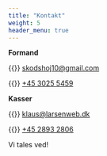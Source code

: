 ```yaml
---
title: "Kontakt"
weight: 5
header_menu: true
---
```


**Formand**

{{<icon class="fa fa-envelope">}}&nbsp;[skodshoj10@gmail.com](mailto:skodshoj10@gmail.com)

{{<icon class="fa fa-phone">}}&nbsp;[+45 3025 5459](tel:+4530255459)


**Kasser**

{{<icon class="fa fa-envelope">}}&nbsp;[klaus@larsenweb.dk](mailto:klaus@larsenweb.dk)

{{<icon class="fa fa-phone">}}&nbsp;[+45 2893 2806](tel:+4528932806)

Vi tales ved!

